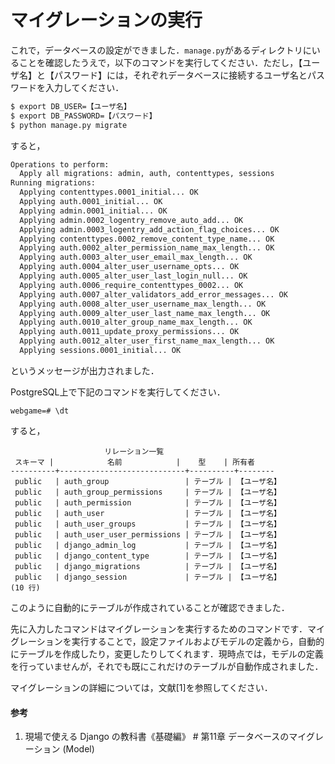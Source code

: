 # マイグレーションの実行

これで，データベースの設定ができました．`manage.py`があるディレクトリにいることを確認したうえで，以下のコマンドを実行してください．ただし，【ユーザ名】と【パスワード】には，それぞれデータベースに接続するユーザ名とパスワードを入力してください．

```bash
$ export DB_USER=【ユーザ名】
$ export DB_PASSWORD=【パスワード】
$ python manage.py migrate
```

すると，

```bash
Operations to perform:
  Apply all migrations: admin, auth, contenttypes, sessions
Running migrations:
  Applying contenttypes.0001_initial... OK
  Applying auth.0001_initial... OK
  Applying admin.0001_initial... OK
  Applying admin.0002_logentry_remove_auto_add... OK
  Applying admin.0003_logentry_add_action_flag_choices... OK
  Applying contenttypes.0002_remove_content_type_name... OK
  Applying auth.0002_alter_permission_name_max_length... OK
  Applying auth.0003_alter_user_email_max_length... OK
  Applying auth.0004_alter_user_username_opts... OK
  Applying auth.0005_alter_user_last_login_null... OK
  Applying auth.0006_require_contenttypes_0002... OK
  Applying auth.0007_alter_validators_add_error_messages... OK
  Applying auth.0008_alter_user_username_max_length... OK
  Applying auth.0009_alter_user_last_name_max_length... OK
  Applying auth.0010_alter_group_name_max_length... OK
  Applying auth.0011_update_proxy_permissions... OK
  Applying auth.0012_alter_user_first_name_max_length... OK
  Applying sessions.0001_initial... OK
```

というメッセージが出力されました．

PostgreSQL上で下記のコマンドを実行してください．

```pgsql
webgame=# \dt
```

すると，

```pgsql
                     リレーション一覧
 スキーマ |            名前            |    型    | 所有者 
----------+----------------------------+----------+--------
 public   | auth_group                 | テーブル | 【ユーザ名】
 public   | auth_group_permissions     | テーブル | 【ユーザ名】
 public   | auth_permission            | テーブル | 【ユーザ名】
 public   | auth_user                  | テーブル | 【ユーザ名】
 public   | auth_user_groups           | テーブル | 【ユーザ名】
 public   | auth_user_user_permissions | テーブル | 【ユーザ名】
 public   | django_admin_log           | テーブル | 【ユーザ名】
 public   | django_content_type        | テーブル | 【ユーザ名】
 public   | django_migrations          | テーブル | 【ユーザ名】
 public   | django_session             | テーブル | 【ユーザ名】
(10 行)
```

このように自動的にテーブルが作成されていることが確認できました．

先に入力したコマンドはマイグレーションを実行するためのコマンドです．マイグレーションを実行することで，設定ファイルおよびモデルの定義から，自動的にテーブルを作成したり，変更したりしてくれます．現時点では，モデルの定義を行っていませんが，それでも既にこれだけのテーブルが自動作成されました．

マイグレーションの詳細については，文献[1]を参照してください．

#### 参考
1. 現場で使える Django の教科書《基礎編》 # 第11章 データベースのマイグレーション (Model)
